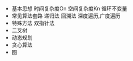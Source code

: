 - 基本思想
  时间复杂度On
  空间复杂度Kn
  循环不变量
- 常见算法套路
  递归法
  回溯法
  深度遍历,广度遍历
- 特殊方法
  双指针法
- 二叉树
- 动态规划
- 贪心算法
- 图